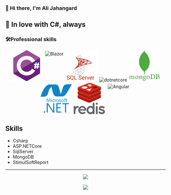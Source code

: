 ### 👋 Hi there, I'm Ali Jahangard 
💜 In love with C#, always
---
<!--
**jahangard58/jahangard58** is a ✨ _special_ ✨ repository because its `README.md` (this file) appears on your GitHub profile.

Here are some ideas to get you started:

- 🔭 I’m currently working on ...
- 🌱 I’m currently learning ...
- 👯 I’m looking to collaborate on ...
- 🤔 I’m looking for help with ...
- 💬 Ask me about ...
- 📫 How to reach me: ...
- 😄 Pronouns: ...
- ⚡ Fun fact: ...
-->



  ### :hammer_and_wrench:Professional skills 


<p align="center"> 
 
   <img alt="csharp" width="100" height="100" src="https://raw.githubusercontent.com/devicons/devicon/master/icons/csharp/csharp-original.svg"  />
    <img alt="Blazor" width="100" height="100" src="https://upload.wikimedia.org/wikipedia/commons/d/d0/Blazor.png" alt="Blazor" height="60px" style="vertical-align:top; margin:4px">
  <img alt="SQL Server" height="100" width="100" src="./icons8-microsoft-sql-server-480.svg"  >
  <img alt="dotnetcore" width="100" height="100" src="https://upload.wikimedia.org/wikipedia/commons/e/ee/.NET_Core_Logo.svg"  />
  <img alt="MongoDb" height="100" width="100" src="https://raw.githubusercontent.com/devicons/devicon/master/icons/mongodb/mongodb-plain-wordmark.svg">
  <img  alt="DotNet" height="100" width="100" src="https://raw.githubusercontent.com/devicons/devicon/master/icons/dot-net/dot-net-plain-wordmark.svg">
   <img alt="redis" width="100" height="100" src="https://raw.githubusercontent.com/devicons/devicon/master/icons/redis/redis-original-wordmark.svg"  />
     <img alt="Angular"  src="https://www.vectorlogo.zone/logos/angular/angular-ar21.svg" alt="angular" style="vertical-align:top; margin:4px;">
 
</p>



<div id="skills">
  <h2>Skills</h2>
  <ul>
     <li>Csharp</li>
    <li>ASP.NETCore</li>
    <li>SqlServer</li>
    <li>MongoDB</li>
    <li>StimulSoftReport</li>
 </ul>
</div>

---
<p align="center">
 <img src="https://github-readme-stats.vercel.app/api?username=jahangard58&theme=tokyonight&show_icons=true" />
</p>
<p align="center">
 <a href="https://linkedin.com/in/ali-jahangard-355929224/" target="_blank">
  <img src="https://img.icons8.com/fluent/60/000000/linkedin.png" />
 </a>
</p>
